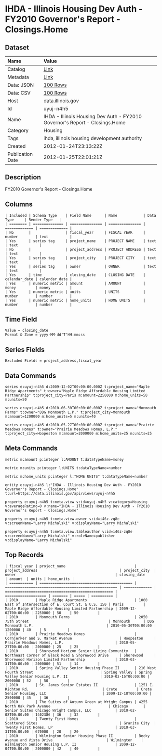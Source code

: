 # IHDA - Illinois Housing Dev Auth - FY2010 Governor's Report - Closings.Home

## Dataset

| Name | Value |
| :--- | :---- |
| Catalog | [Link](https://catalog.data.gov/dataset/ihda-illinois-housing-dev-auth-fy2010-governors-report-closings-home-4dfeb) |
| Metadata | [Link](https://data.illinois.gov/api/views/uyuj-n4h5) |
| Data: JSON | [100 Rows](https://data.illinois.gov/api/views/uyuj-n4h5/rows.json?max_rows=100) |
| Data: CSV | [100 Rows](https://data.illinois.gov/api/views/uyuj-n4h5/rows.csv?max_rows=100) |
| Host | data.illinois.gov |
| Id | uyuj-n4h5 |
| Name | IHDA - Illinois Housing Dev Auth - FY2010 Governor's Report - Closings.Home |
| Category | Housing |
| Tags | ihda, illinois housing development authority |
| Created | 2012-01-24T23:13:22Z |
| Publication Date | 2012-01-25T22:01:21Z |

## Description

FY2010 Governor's Report - Closings.Home

## Columns

```ls
| Included | Schema Type    | Field Name      | Name            | Data Type     | Render Type   |
| ======== | ============== | =============== | =============== | ============= | ============= |
| No       |                | fiscal_year     | FISCAL YEAR     | number        | text          |
| Yes      | series tag     | project_name    | PROJECT NAME    | text          | text          |
| No       |                | project_address | PROJECT ADDRESS | text          | text          |
| Yes      | series tag     | project_city    | PROJECT CITY    | text          | text          |
| Yes      | series tag     | owner           | OWNER           | text          | text          |
| Yes      | time           | closing_date    | CLOSING DATE    | calendar_date | calendar_date |
| Yes      | numeric metric | amount          | AMOUNT          | money         | money         |
| Yes      | numeric metric | units           | UNITS           | number        | number        |
| Yes      | numeric metric | home_units      | HOME UNITS      | number        | number        |
```

## Time Field

```ls
Value = closing_date
Format & Zone = yyyy-MM-dd'T'HH:mm:ss
```

## Series Fields

```ls
Excluded Fields = project_address,fiscal_year
```

## Data Commands

```ls
series e:uyuj-n4h5 d:2009-12-02T00:00:00.000Z t:project_name="Maple Ridge Apartments" t:owner="Maple Ridge Affordable Housing Limited Partnership" t:project_city=Paris m:amount=2250000 m:home_units=50 m:units=50

series e:uyuj-n4h5 d:2010-06-30T00:00:00.000Z t:project_name="Monmouth Farms" t:owner="DDG Monmouth L.P." t:project_city=Monmouth m:amount=1200000 m:home_units=5 m:units=40

series e:uyuj-n4h5 d:2010-05-27T00:00:00.000Z t:project_name="Prairie Meadows Homes" t:owner="Prairie Meadows Homes, L.P." t:project_city=Hoopeston m:amount=2000000 m:home_units=25 m:units=25
```

## Meta Commands

```ls
metric m:amount p:integer l:AMOUNT t:dataTypeName=money

metric m:units p:integer l:UNITS t:dataTypeName=number

metric m:home_units p:integer l:"HOME UNITS" t:dataTypeName=number

entity e:uyuj-n4h5 l:"IHDA - Illinois Housing Dev Auth - FY2010 Governor's Report - Closings.Home" t:url=https://data.illinois.gov/api/views/uyuj-n4h5

property e:uyuj-n4h5 t:meta.view v:id=uyuj-n4h5 v:category=Housing v:averageRating=0 v:name="IHDA - Illinois Housing Dev Auth - FY2010 Governor's Report - Closings.Home"

property e:uyuj-n4h5 t:meta.view.owner v:id=i46z-zq8e v:screenName="Larry Michalski" v:displayName="Larry Michalski"

property e:uyuj-n4h5 t:meta.view.tableauthor v:id=i46z-zq8e v:screenName="Larry Michalski" v:roleName=publisher v:displayName="Larry Michalski"
```

## Top Records

```ls
| fiscal_year | project_name                                | project_address                                      | project_city  | owner                                              | closing_date        | amount  | units | home_units | 
| =========== | =========================================== | ==================================================== | ============= | ================================================== | =================== | ======= | ===== | ========== | 
| 2010        | Maple Ridge Apartments                      | 1000 East of Intersection of E. Court St. & U.S. 150 | Paris         | Maple Ridge Affordable Housing Limited Partnership | 2009-12-02T00:00:00 | 2250000 | 50    | 50         | 
| 2010        | Monmouth Farms                              | 2050 75th Street                                     | Monmouth      | DDG Monmouth L.P.                                  | 2010-06-30T00:00:00 | 1200000 | 40    | 5          | 
| 2010        | Prairie Meadows Homes                       | Cornjerker and S. Market Avenue                      | Hoopeston     | Prairie Meadows Homes, L.P.                        | 2010-05-27T00:00:00 | 2000000 | 25    | 25         | 
| 2010        | Shorewood Horizon Senior Living Community   | Northeast Corner of Black Road & Shorewood Drive     | Shorewood     | Shorewood Horizon Limited Partnership              | 2010-03-31T00:00:00 | 2000000 | 51    | 14         | 
| 2010        | Spring Valley Senior Housing Phase II       | 210 West Fourth Street                               | Spring Valley | Spring Valley Senior Housing L.P. II               | 2010-02-16T00:00:00 | 2000000 | 52    | 50         | 
| 2010        | St. James Senior Estates II                 | 1251 E. Richton Rd.                                  | Crete         | Crete Senior Housing, LLC                          | 2009-12-18T00:00:00 | 2500000 | 45    | 36         | 
| 2010        | The Suites of Autumn Green at Wright Campus | 4255 North Oak Park Avenue                           | Chicago       | Senior Suites Chicago Wright Campus, LLC           | 2010-02-08T00:00:00 | 1402386 | 36    | 32         | 
| 2010        | Twenty First Homes                          | Scattered Sites                                      | Granite City  | Twenty First Homes, LP                             | 2010-03-31T00:00:00 | 670000  | 20    | 20         | 
| 2010        | Wilmington Senior Housing Phase II          | Becky Avenue and Vista Drive                         | Wilmington    | Wilmington Senior Housing L.P. II                  | 2009-12-04T00:00:00 | 2000000 | 42    | 40         | 
```